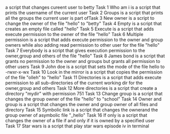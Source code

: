 a script that changes cureent user to betty
Task 1 Who am i is a script that prints the username of the current user
Task 2 Groups is a script that prints all the groups the current user is part ofTask 3 New owner is a script to change the owner of the file "hello" to "betty"
Task 4 Empty is a script that creates an empty file called "hello"
Task 5 Execute is a script that adds execute permission to the owner of the file "hello"
Task 6 Multiple permission is a script that adds execute permission to the owner and group owners while also adding read permission to other user for the file "hello"
Task 7 Everybody is a script that gives execution permission to the owner,group and others of the file "hello"
Task 8 James bond is a script that grants no permission to the owner and groups but grants all permission to other users
Task 9 John doe is a script that sets the mode of the file hello to -rwxr-x-wx
Task 10 Look in the mirror is a script that copies the permission of the file "olleh" to "hello"
Task 11 Directories is a script that adds execute permission to all sub-directories of the current working dir for the owner,group and others
Task 12 More directories is a script that create a directory "mydir" with permission 751
Task 13 Change group is a script that changes the group owner of the file "hello" to "school"
Task 14 Owner and group is a script that changes the owner and group owner of all files and directory
Task 15 Symbolic link is a script that changes the ownerand the group owner of asymbolic file "_hello"
Task 16 If only is a script that changes the owner of a file if and only if it is owned by a specified user
Task 17 Star wars is a script that play star wars episode iv in terminal
